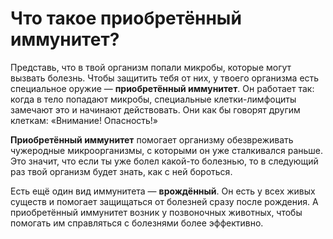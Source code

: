 # **Что такое приобретённый иммунитет?**

Представь, что в твой организм попали микробы, которые могут вызвать болезнь. Чтобы защитить тебя от них, у твоего организма есть специальное оружие — **приобретённый иммунитет**. Он работает так: когда в тело попадают микробы, специальные клетки-лимфоциты замечают это и начинают действовать. Они как бы говорят другим клеткам: «Внимание! Опасность!»

**Приобретённый иммунитет** помогает организму обезвреживать чужеродные микроорганизмы, с которыми он уже сталкивался раньше. Это значит, что если ты уже болел какой-то болезнью, то в следующий раз твой организм будет знать, как с ней бороться.

Есть ещё один вид иммунитета — **врождённый**. Он есть у всех живых существ и помогает защищаться от болезней сразу после рождения. А приобретённый иммунитет возник у позвоночных животных, чтобы помогать им справляться с болезнями более эффективно.